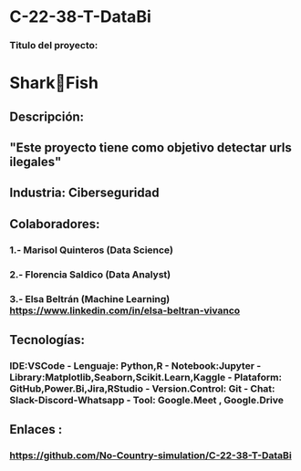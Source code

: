 # C-22-38-T-DataBi
### Titulo del proyecto:   
# Shark🦈Fish
## Descripción: 
## "Este proyecto tiene como objetivo detectar urls ilegales"

## Industria: Ciberseguridad
## Colaboradores:
### 1.- Marisol Quinteros (Data Science)
### 2.- Florencia Saldico (Data Analyst)
### 3.- Elsa Beltrán (Machine Learning) https://www.linkedin.com/in/elsa-beltran-vivanco

## Tecnologías: 

### IDE:VSCode - Lenguaje: Python,R - Notebook:Jupyter - Library:Matplotlib,Seaborn,Scikit.Learn,Kaggle - Plataform: GitHub,Power.Bi,Jira,RStudio -  Version.Control: Git -  Chat: Slack-Discord-Whatsapp - Tool: Google.Meet , Google.Drive

## Enlaces : 
### https://github.com/No-Country-simulation/C-22-38-T-DataBi
